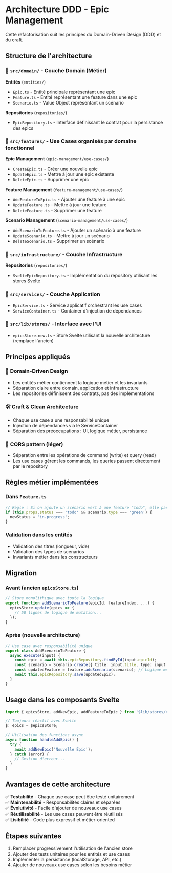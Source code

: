 # Architecture DDD - Epic Management

Cette refactorisation suit les principes du Domain-Driven Design (DDD) et du craft.

## Structure de l'architecture

### 📁 `src/domain/` - Couche Domain (Métier)

**Entités** (`entities/`)
- `Epic.ts` - Entité principale représentant une epic
- `Feature.ts` - Entité représentant une feature dans une epic
- `Scenario.ts` - Value Object représentant un scénario

**Repositories** (`repositories/`)
- `EpicRepository.ts` - Interface définissant le contrat pour la persistance des epics

### 📁 `src/features/` - Use Cases organisés par domaine fonctionnel

**Epic Management** (`epic-management/use-cases/`)
- `CreateEpic.ts` - Créer une nouvelle epic
- `UpdateEpic.ts` - Mettre à jour une epic existante
- `DeleteEpic.ts` - Supprimer une epic

**Feature Management** (`feature-management/use-cases/`)
- `AddFeatureToEpic.ts` - Ajouter une feature à une epic
- `UpdateFeature.ts` - Mettre à jour une feature
- `DeleteFeature.ts` - Supprimer une feature
 
**Scenario Management** (`scenario-management/use-cases/`)
- `AddScenarioToFeature.ts` - Ajouter un scénario à une feature
- `UpdateScenario.ts` - Mettre à jour un scénario
- `DeleteScenario.ts` - Supprimer un scénario

### 📁 `src/infrastructure/` - Couche Infrastructure

**Repositories** (`repositories/`)
- `SvelteEpicRepository.ts` - Implémentation du repository utilisant les stores Svelte

### 📁 `src/services/` - Couche Application

- `EpicService.ts` - Service applicatif orchestrant les use cases
- `ServiceContainer.ts` - Container d'injection de dépendances

### 📁 `src/lib/stores/` - Interface avec l'UI

- `epicsStore.new.ts` - Store Svelte utilisant la nouvelle architecture (remplace l'ancien)

## Principes appliqués

### 🎯 **Domain-Driven Design**
- Les entités métier contiennent la logique métier et les invariants
- Séparation claire entre domain, application et infrastructure
- Les repositories définissent des contrats, pas des implémentations

### 🛠️ **Craft & Clean Architecture**
- Chaque use case a une responsabilité unique
- Injection de dépendances via le ServiceContainer
- Séparation des préoccupations : UI, logique métier, persistance

### 🔄 **CQRS pattern (léger)**
- Séparation entre les opérations de command (write) et query (read)
- Les use cases gèrent les commands, les queries passent directement par le repository

## Règles métier implémentées

### Dans `Feature.ts`
```typescript
// Règle : Si on ajoute un scénario vert à une feature "todo", elle passe en "in-progress"
if (this.props.status === 'todo' && scenario.type === 'green') {
  newStatus = 'in-progress';
}
```

### Validation dans les entités
- Validation des titres (longueur, vide)
- Validation des types de scénarios
- Invariants métier dans les constructeurs

## Migration

### Avant (ancien `epicsStore.ts`)
```typescript
// Store monolithique avec toute la logique
export function addScenarioToFeature(epicId, featureIndex, ...) {
  epicsStore.update(epics => {
    // 50 lignes de logique de mutation...
  });
}
```

### Après (nouvelle architecture)
```typescript
// Use case avec responsabilité unique
export class AddScenarioToFeature {
  async execute(input) {
    const epic = await this.epicRepository.findById(input.epicId);
    const scenario = Scenario.create({ title: input.title, type: input.type });
    const updatedFeature = feature.addScenario(scenario); // Logique métier dans l'entité
    await this.epicRepository.save(updatedEpic);
  }
}
```

## Usage dans les composants Svelte

```typescript
import { epicsStore, addNewEpic, addFeatureToEpic } from '$lib/stores/epicsStore.new';

// Toujours réactif avec Svelte
$: epics = $epicsStore;

// Utilisation des functions async
async function handleAddEpic() {
  try {
    await addNewEpic('Nouvelle Epic');
  } catch (error) {
    // Gestion d'erreur...
  }
}
```

## Avantages de cette architecture

✅ **Testabilité** - Chaque use case peut être testé unitairement  
✅ **Maintenabilité** - Responsabilités claires et séparées  
✅ **Évolutivité** - Facile d'ajouter de nouveaux use cases  
✅ **Réutilisabilité** - Les use cases peuvent être réutilisés  
✅ **Lisibilité** - Code plus expressif et métier-oriented  

## Étapes suivantes

1. Remplacer progressivement l'utilisation de l'ancien store
2. Ajouter des tests unitaires pour les entités et use cases
3. Implémenter la persistance (localStorage, API, etc.)
4. Ajouter de nouveaux use cases selon les besoins métier
